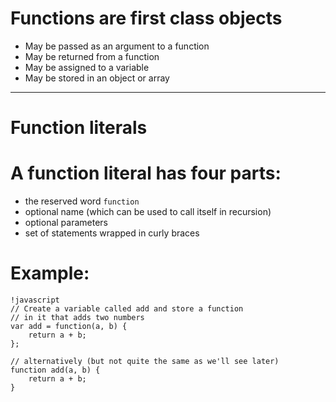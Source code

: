 # Functions are first class objects

* May be passed as an argument to a function
* May be returned from a function
* May be assigned to a variable
* May be stored in an object or array

---

# Function literals

# A function literal has four parts:

* the reserved word `function`
* optional name (which can be used to call itself in recursion)
* optional parameters
* set of statements wrapped in curly braces

# Example:

	!javascript
	// Create a variable called add and store a function
	// in it that adds two numbers
	var add = function(a, b) {
		return a + b;
	};

	// alternatively (but not quite the same as we'll see later)
	function add(a, b) {
		return a + b;
	}

